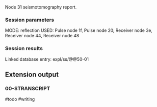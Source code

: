 Node 31 seismotomography report.

### Session parameters

MODE: reflection
USED: Pulse node 1f, Pulse node 20, Receiver node 3e, Receiver node 44, Receiver node 48

### Session results

Linked database entry: expl/ss/@@50-01

## Extension output

### 00-STRANSCRIPT


#todo
#writing
